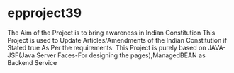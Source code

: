 # epproject39
The Aim of the Project is to bring awareness in Indian Constitution
This Project is used to Update Articles/Amendments of the Indian Constitution if Stated true
As Per the requirements:
This Project is purely based on JAVA-JSF(Java Server Faces-For designing the pages),ManagedBEAN as Backend Service 
